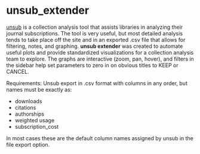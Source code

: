 # unsub_extender

[unsub](http://unsub.org) is a collection analysis tool that assists libraries in analyzing their journal subscriptions.
The tool is very useful, but most detailed analysis tends to take place off the site and in an exported .csv file that allows for filtering, notes, and graphing.
**unsub extender** was created to automate useful plots and provide standardized visualizations for a collection analysis team to explore.
The graphs are interactive (zoom, pan, hover), and filters in the sidebar help set parameters to zero in on obvious titles to KEEP or CANCEL.


Requirements:
Unsub export in .csv format with columns in any order, but names must be exactly as:
* downloads
* citations
* authorships
* weighted usage
* subscription_cost

In most cases these are the default column names assigned by unsub in the file export option.
